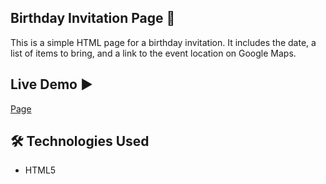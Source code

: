 ## Birthday Invitation Page 🎉

This is a simple HTML page for a birthday invitation. It includes the date, a list of items to bring, and a link to the event location on Google Maps.

## Live Demo ▶️
[Page](https://tabassumcs.github.io/3-Birthday-Invite/)

## 🛠️ Technologies Used

- HTML5







